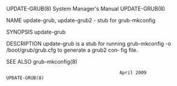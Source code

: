 UPDATE-GRUB(8)                          System Manager's Manual                         UPDATE-GRUB(8)

NAME
       update-grub, update-grub2 - stub for grub-mkconfig

SYNOPSIS
       update-grub

DESCRIPTION
       update-grub is a stub for running grub-mkconfig -o /boot/grub/grub.cfg to generate a grub2 con‐
       fig file.

SEE ALSO
       grub-mkconfig(8)

                                              April 2009                                UPDATE-GRUB(8)
